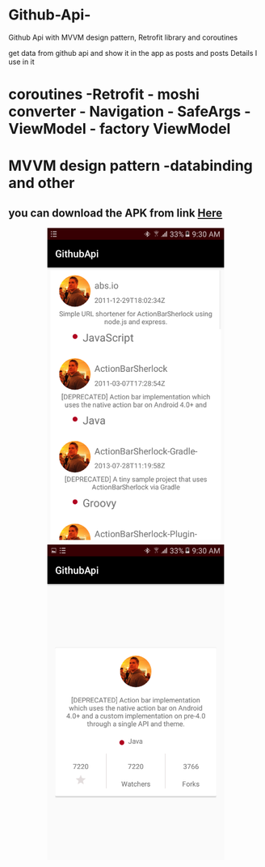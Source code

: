 # Github-Api-
Github Api with MVVM design pattern, Retrofit library and coroutines

get data from github api and show it in the app as posts and posts Details 
I use in it
 # coroutines -Retrofit - moshi converter - Navigation - SafeArgs -ViewModel - factory ViewModel 
# MVVM design pattern -databinding and other

## you can download the APK from link [Here]("https://github.com/ahmedelfarsisy/Github-Api-/blob/master/app/release/Github_API.apk?raw=true")
<p align="center">
<img src="https://github.com/ahmedelfarsisy/Github-Api-/blob/master/screenShots/github_response.png" width="350" title=" projects_posts"/>
<img src= "https://github.com/ahmedelfarsisy/Github-Api-/blob/master/screenShots/details_frag.png" width="350" title=" details for clicked post "/>
</p>
